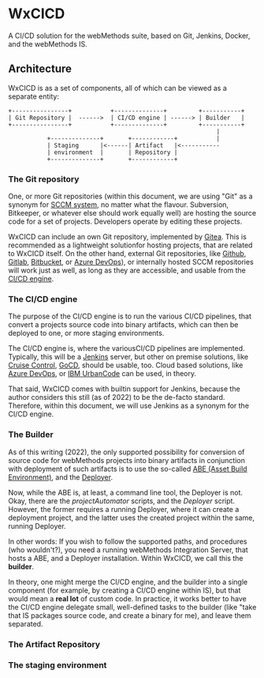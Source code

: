 # WxCICD

A CI/CD solution for the webMethods suite, based on Git, Jenkins, Docker, and the webMethods IS.



## Architecture



WxCICD is as a set of components, all of which can be viewed as a separate entity:



```
+----------------+           +--------------+         +-----------+
| Git Repository |  ------>  | CI/CD engine | ------> | Builder   |
+----------------+           +--------------+         +-----------+
                                                           |
           +--------------+       +------------+           |
           | Staging      |<------| Artifact   |<-----------
           | environment  |       | Repository | 
           +--------------+       +------------+
```



### The Git repository

One, or more Git repositories (within this document, we are using "Git" as a synonym for [SCCM system](https://en.wikipedia.org/wiki/Source_Code_Control_System), no matter what the flavour. Subversion, Bitkeeper, or whatever else should work equally well) are hosting the source code for a set of projects. Developers operate by editing these projects.



WxCICD can include an own Git repository, implemented by [Gitea](https://gitea.io/). This is recommended as a lightweight solutionfor hosting projects, that are related to WxCICD itself. On the other hand, external Git repositories, like [Github](https://github.com/), [Gitlab](https://gitlab.com/), [Bitbucket](https://bitbucket.org/), or [Azure DevOps](https://azure.microsoft.com/)), or internally hosted SCCM repositories will work just as well, as long as they are accessible, and usable from the [CI/CD engine](#the-ci-cd-engine).



### The CI/CD engine

The purpose of the CI/CD engine is to run the various CI/CD pipelines, that convert a projects source code into binary artifacts, which can then be deployed to one, or more staging environments.

The CI/CD engine is, where the variousCI/CD pipelines are implemented. Typically, this will be a [Jenkins](https://jenkins.io) server, but other on premise solutions, like [Cruise Control](http://cruisecontrol.sourceforge.net/), [GoCD](https://www.gocd.org/), should be usable, too. Cloud based solutions, like [Azure DevOps](https://azure.microsoft.com/), or [IBM UrbanCode](https://www.ibm.com/cloud/urbancode) can be used, in theory.

That said, WxCICD comes with builtin support for Jenkins, because the author considers this still (as of 2022) to be the de-facto standard.
Therefore, within this document, we will use Jenkins as a synonym for the CI/CD engine.


### The Builder

As of this writing (2022), the only supported possibility for conversion of source code for webMethods projects into binary artifacts in conjunction with deployment of such artifacts is to use the so-called [ABE (Asset Build Environment)](https://documentation.softwareag.com/webmethods/wmsuites/wmsuite10-5/SysReqs_Installation_and_Upgrade/compendium/index.html#page/install-upgrade-webhelp/to-install_products_10.html), and the [Deployer](https://documentation.softwareag.com/webmethods/wmsuites/wmsuite10-1/Deployer/10-1_Deployer_Users_Guide.pdf).

Now, while the ABE is, at least, a command line tool, the Deployer is not. Okay, there are the *projectAutomator* scripts, and the *Deployer*
script. However, the former requires a running Deployer, where it can create a deployment project, and the latter uses the created project within the same, running Deployer.

In other words: If you wish to follow the supported paths, and procedures (who wouldn't?), you need a running webMethods Integration Server, that hosts a ABE, and a Deployer installation. Within WxCICD, we call this the **builder**.

In theory, one might merge the CI/CD engine, and the builder into a single component (for example, by creating a CI/CD engine within IS), but
that would mean a **real lot** of custom code. In practice, it works better to have the CI/CD engine delegate small, well-defined tasks to the builder (like "take that IS packages source code, and create a binary for me), and leave them separated.


### The Artifact Repository

### The staging environment
